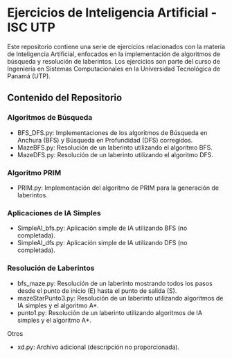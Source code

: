 # Ejercicios de Inteligencia Artificial - ISC UTP
Este repositorio contiene una serie de ejercicios relacionados con la materia de Inteligencia Artificial, enfocados en la implementación de algoritmos de búsqueda y resolución de laberintos. Los ejercicios son parte del curso de Ingeniería en Sistemas Computacionales en la Universidad Tecnológica de Panamá (UTP).

## Contenido del Repositorio
### Algoritmos de Búsqueda
- BFS_DFS.py: Implementaciones de los algoritmos de Búsqueda en Anchura (BFS) y Búsqueda en Profundidad (DFS) corregidos.
- MazeBFS.py: Resolución de un laberinto utilizando el algoritmo BFS.
- MazeDFS.py: Resolución de un laberinto utilizando el algoritmo DFS.

### Algoritmo PRIM
- PRIM.py: Implementación del algoritmo de PRIM para la generación de laberintos.

### Aplicaciones de IA Simples
- SimpleAI_bfs.py: Aplicación simple de IA utilizando BFS (no completada).
- SimpleAI_dfs.py: Aplicación simple de IA utilizando DFS (no completada).

### Resolución de Laberintos
- bfs_maze.py: Resolución de un laberinto mostrando todos los pasos desde el punto de inicio (E) hasta el punto de salida (S).
- mazeStarPunto3.py: Resolución de un laberinto utilizando algoritmos de IA simples y el algoritmo A*.
- punto1.py: Resolución de un laberinto utilizando algoritmos de IA simples y el algoritmo A*.

Otros
- xd.py: Archivo adicional (descripción no proporcionada).
